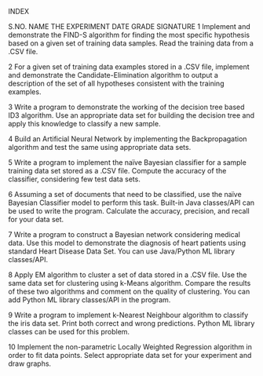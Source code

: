 INDEX 
 
 
 
S.NO. NAME THE EXPERIMENT DATE GRADE SIGNATURE 
1 Implement and demonstrate the FIND-S algorithm for 
finding 
the most specific hypothesis based on a given set of 
training data samples. Read the training data from 
a .CSV file. 
   
2 For a given set of training data examples stored in a 
.CSV file, implement and demonstrate the 
Candidate-Elimination algorithm to output a 
description of the set of all hypotheses 
consistent with the training examples. 
   
3 Write a program to demonstrate the working of the 
decision tree based ID3 algorithm. Use an 
appropriate data set for building the decision tree 
and apply this knowledge to classify a new sample. 
   
4 Build an Artificial Neural Network by implementing 
the 
Backpropagation algorithm and test the same using 
appropriate data sets. 
   
5 Write a program to implement the naïve Bayesian 
classifier for a sample training data set stored as a 
.CSV file. Compute the accuracy of the classifier, 
considering few test data sets. 
   
6 Assuming a set of documents that need to be 
classified, use the naïve Bayesian Classifier model to 
perform this task. Built-in Java classes/API can be 
used to write the program. Calculate the 
accuracy, precision, and recall for your data set. 
   
7 Write a program to construct a Bayesian network 
considering medical data. Use this model to 
demonstrate the diagnosis of heart patients using 
standard Heart Disease Data Set. You can 
use Java/Python ML library classes/API. 
   
8 Apply EM algorithm to cluster a set of data stored 
in a .CSV file. Use the same data set for clustering 
using k-Means algorithm. Compare the results of 
these two algorithms and comment on the quality 
of clustering. You can add Python ML library 
classes/API in the program. 
   
9 Write a program to implement k-Nearest Neighbour 
algorithm to classify the iris data set. Print both 
correct and wrong predictions. Python ML library 
classes can be used for this 
problem. 
   
10 Implement the non-parametric Locally Weighted 
Regression algorithm in order to fit data points. 
Select appropriate data set for your experiment and 
draw graphs. 
   
 
